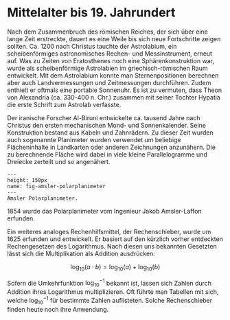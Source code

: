 # Mittelalter bis 19. Jahrundert

Nach dem Zusammenbruch des römischen Reiches, der sich über eine lange Zeit erstreckte, dauert es eine Weile bis sich neue Fortschritte zeigen sollten.
Ca. 1200 nach Christus tauchte der Astrolabium, ein scheibenförmiges astronomisches Rechen- und Messinstrument, erneut auf.
Was zu Zeiten von Eratosthenes noch eine Sphärenkonstruktion war, wurde als scheibenförmige Astrolabien im griechisch-römischen Raum entwickelt.
Mit dem Astrolabium konnte man Sternenpositionen berechnen aber auch Landvermessungen und Zeitmessungen durchführen.
Zudem enthielt er oftmals eine portable Sonnenuhr.
Es ist zu vermuten, dass Theon von Alexandria (ca. 330-400 n. Chr.) zusammen mit seiner Tochter Hypatia die erste Schrift zum Astrolab verfasste.

Der iranische Forscher Al-Biruni entwickelte ca. tausend Jahre nach Christus den ersten mechanischen Mond- und Sonnenkalender.
Seine Konstruktion bestand aus Kabeln und Zahnrädern. 
Zu dieser Zeit wurden auch sogenannte Planimeter wurden verwendet um beliebige Flächeninhalte in Landkarten oder anderen Zeichnungen anzunähern.
Die zu berechnende Fläche wird dabei in viele kleine Parallelogramme und Dreiecke zerteilt und so angenähert.

```{figure} ../../figs/amsler-polarplanimeter.jpeg
---
height: 150px
name: fig-amsler-polarplanimeter
---
Amsler Polarplanimeter.
```

1854 wurde das Polarplanimeter vom Ingenieur Jakob Amsler-Laffon erfunden.

Ein weiteres analoges Rechenhilfsmittel, der Rechenschieber, wurde um 1625 erfunden und entwickelt.
Er basiert auf den kürzlich vorher entdeckten Rechengesetzen des Logarithmus.
Nach diesen uns bekannten Gesetzten lässt sich die Multiplikation als Addition ausdrücken:

$$ \log_{10}(a \cdot b) = \log_{10}(a) + \log_{10}(b) $$

Sofern die Umkehrfunktion $\log_{10}^{-1}$ bekannt ist, lassen sich Zahlen durch Addition ihres Logarithmus multiplizieren.
Oft führte man Tabellen mit sich, welche $\log_{10}^{-1}$ für bestimmte Zahlen auflisteten.
Solche Rechenschieber finden heute noch ihre Anwendung.